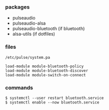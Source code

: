 ### packages

- pulseaudio
- pulseaudio-alsa
- pulseaudio-bluetooth (if bluetooth)
- alsa-utils (if dotfiles)

### files

`/etc/pulse/system.pa`

    load-module module-bluetooth-policy
    load-module module-bluetooth-discover
    load-module module-switch-on-connect

### commands

    $ systemctl --user restart bluetooth.service 
    $ systemctl enable --now bluetooth.service

